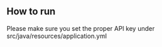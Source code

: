 How to run
----------

Please make sure you set the proper API key under src/java/resources/application.yml